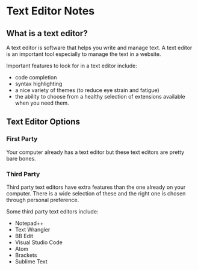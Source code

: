 # Text Editor Notes
## What is a text editor?
A text editor is software that helps you write and manage text. A text editor is an important tool especially to manage the text in a website.

Important features to look for in a text editor include:
- code completion
- syntax highlighting 
- a nice variety of themes (to reduce eye strain and fatigue)
- the ability to choose from a healthy selection of extensions available when you need them.

## Text Editor Options

### First Party
Your computer already has a text editor but these text editors are pretty bare bones.

### Third Party
Third party text editors have extra features than the one already on your computer. There is a wide selection of these and the right one is chosen through personal preference. 

Some third party text editors include:
- Notepad++
- Text Wrangler
- BB Edit
- Visual Studio Code
- Atom
- Brackets 
- Sublime Text
